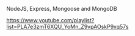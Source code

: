 NodeJS, Express, Mongoose and MongoDB

https://www.youtube.com/playlist?list=PLA7e3zmT6XQU_YoMn_Z9vpAOskP9xq57s